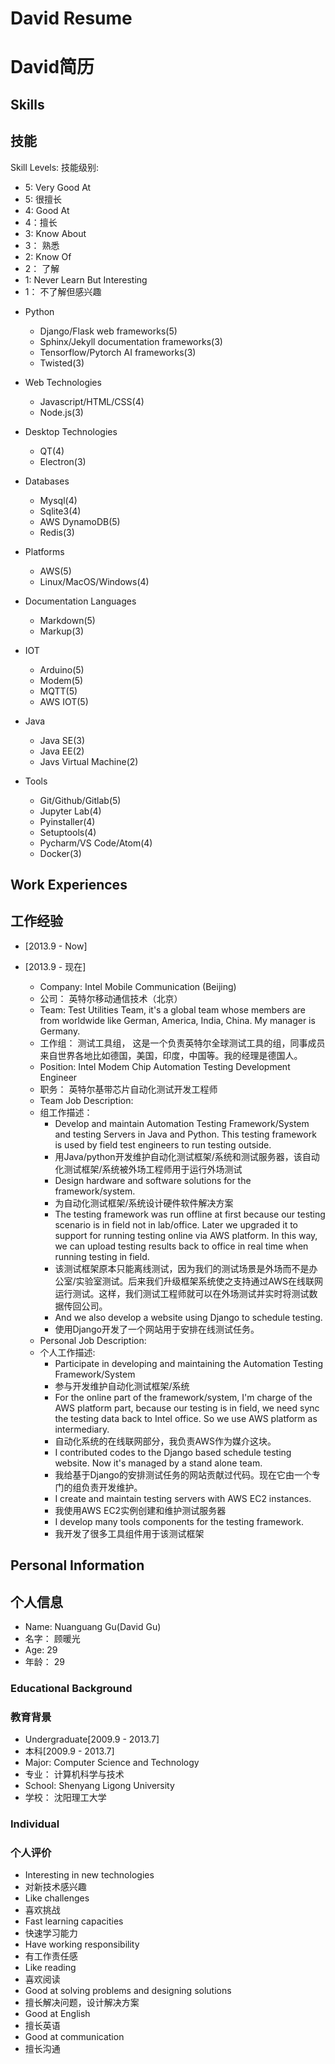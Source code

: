 # David Resume
# David简历

## Skills
## 技能

Skill Levels:
技能级别:
* 5: Very Good At
* 5: 很擅长
* 4: Good At
* 4：擅长
* 3: Know About
* 3： 熟悉
* 2: Know Of
* 2： 了解
* 1: Never Learn But Interesting
* 1： 不了解但感兴趣

- Python
    + Django/Flask web frameworks(5)
    + Sphinx/Jekyll documentation frameworks(3) 
    + Tensorflow/Pytorch AI frameworks(3)
    + Twisted(3)

- Web Technologies
    + Javascript/HTML/CSS(4)
    + Node.js(3)

- Desktop Technologies
    + QT(4)
    + Electron(3)
    
- Databases
    + Mysql(4)
    + Sqlite3(4)
    + AWS DynamoDB(5)
    + Redis(3)

- Platforms
    + AWS(5)
    + Linux/MacOS/Windows(4)

- Documentation Languages
    + Markdown(5)
    + Markup(3)

- IOT
    + Arduino(5)
    + Modem(5)
    + MQTT(5)
    + AWS IOT(5)

- Java
    + Java SE(3)
    + Java EE(2)
    + Javs Virtual Machine(2)

- Tools
    + Git/Github/Gitlab(5)
    + Jupyter Lab(4)
    + Pyinstaller(4)
    + Setuptools(4)
    + Pycharm/VS Code/Atom(4)
    + Docker(3)



## Work Experiences
## 工作经验
            
- [2013.9 - Now]
- [2013.9 - 现在]

    * Company: Intel Mobile Communication (Beijing)
    * 公司： 英特尔移动通信技术（北京）
    * Team: Test Utilities Team, it's a global team whose members are from worldwide like German, America, India, China. My manager is Germany.
    * 工作组： 测试工具组， 这是一个负责英特尔全球测试工具的组，同事成员来自世界各地比如德国，美国，印度，中国等。我的经理是德国人。
    * Position: Intel Modem Chip Automation Testing Development Engineer
    * 职务： 英特尔基带芯片自动化测试开发工程师
    * Team Job Description:
    * 组工作描述：
        + Develop and maintain Automation Testing Framework/System and testing Servers in Java and Python. This testing framework is used by field test engineers to run testing outside.
        + 用Java/python开发维护自动化测试框架/系统和测试服务器，该自动化测试框架/系统被外场工程师用于运行外场测试
        + Design hardware and software solutions for the framework/system.  
        + 为自动化测试框架/系统设计硬件软件解决方案
        + The testing framework was run offline at first because our testing scenario is in field not in lab/office. Later we upgraded it to support for running testing online via AWS platform. In this way, we can upload testing results back to office in real time when running testing in field.
        + 该测试框架原本只能离线测试，因为我们的测试场景是外场而不是办公室/实验室测试。后来我们升级框架系统使之支持通过AWS在线联网运行测试。这样，我们测试工程师就可以在外场测试并实时将测试数据传回公司。
        + And we also develop a website using Django to schedule testing.
        + 使用Django开发了一个网站用于安排在线测试任务。
    * Personal Job Description:
    * 个人工作描述:
        + Participate in developing and maintaining the Automation Testing Framework/System
        + 参与开发维护自动化测试框架/系统
        + For the online part of the framework/system, I'm charge of the AWS platform part, because our testing is in field, we need sync the testing data back to Intel office. So we use AWS platform as intermediary.
        + 自动化系统的在线联网部分，我负责AWS作为媒介这块。
        + I contributed codes to the Django based schedule testing website. Now it's managed by a stand alone team.
        + 我给基于Django的安排测试任务的网站贡献过代码。现在它由一个专门的组负责开发维护。
        + I create and maintain testing servers with AWS EC2 instances.
        + 我使用AWS EC2实例创建和维护测试服务器
        + I develop many tools components for the testing framework.
        + 我开发了很多工具组件用于该测试框架

## Personal Information
## 个人信息

* Name: Nuanguang Gu(David Gu)
* 名字： 顾暖光
* Age: 29
* 年龄： 29

### Educational Background
### 教育背景

* Undergraduate[2009.9 - 2013.7]
* 本科[2009.9 - 2013.7]
* Major: Computer Science and Technology
* 专业： 计算机科学与技术
* School: Shenyang Ligong University
* 学校： 沈阳理工大学
        
###  Individual
### 个人评价

* Interesting in new technologies
* 对新技术感兴趣
* Like challenges
* 喜欢挑战
* Fast learning capacities
* 快速学习能力
* Have working responsibility
* 有工作责任感
* Like reading
* 喜欢阅读
* Good at solving problems and designing solutions
* 擅长解决问题，设计解决方案
* Good at English
* 擅长英语
* Good at communication
* 擅长沟通
